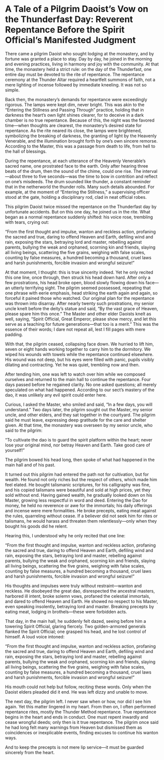 # A Tale of a Pilgrim Daoist’s Vow on the Thunderfast Day: Reverent Repentance Before the Spirit Official’s Manifested Judgment

There came a pilgrim Daoist who sought lodging at the monastery, and by fortune was granted a place to stay. Day by day, he joined in the morning and evening practices, living in harmony and joy with the community. At that time, the monastery held a strict rule: on the day of the Thunderfast, one entire day must be devoted to the rite of repentance. The repentance ceremony at the Thunder Altar required a heartfelt summons of faith, not a mere lighting of incense followed by immediate kneeling. It was not so simple.

Back then, the monastery’s demands for repentance were exceedingly rigorous. The lamps were kept dim, never bright. This was akin to the “Entering the Stillness and Passing Through” practice, holding that in darkness the heart’s own light shines clearer, for to deceive in a dark chamber is no true repentance. Because of this, the night was the favored time—when thoughts are clearest, the monastery’s desired state for repentance. As the rite neared its close, the lamps were brightened, symbolizing the breaking of darkness, the granting of light by the Heavenly Venerable, and the illumination brought forth by one’s own sincere remorse. According to the Master, this was a passage from death to life, from hell to the hall of blessings.

During the repentance, at each utterance of the Heavenly Venerable’s sacred name, one prostrated face to the earth. Only after hearing three beats of the drum, then the sound of the chime, could one rise. The interval—about three to five seconds—was the time to bow in contrition and reflect on one’s misdeeds. The drum sounded like thunder, a constant reminder that in the netherworld the thunder rolls. Many such details abounded. For example, at the moment of “Entering the Stillness,” a supervising officer stood at the gate, holding a disciplinary rod, clad in neat official robes.

This pilgrim Daoist twice missed the repentance on the Thunderfast day by unfortunate accidents. But on this one day, he joined us in the rite. What began as a normal repentance suddenly shifted: his voice rose, trembling with tears, crying out:

“From the first thought and impulse, wanton and reckless action, profaning the sacred and true, daring to offend Heaven and Earth, defiling wind and rain, exposing the stars, betraying lord and master, rebelling against parents, bullying the weak and orphaned, scorning kin and friends, slaying all living beings, scattering the five grains, weighing with false scales, counting by false measures, a hundred becoming a thousand, cruel laws and harsh punishments, forcible invasion and wrongful seizure!”

At that moment, I thought: this is true sincerity indeed. Yet he only recited this one line, once through, then struck his head down hard. After only a few prostrations, his head broke open, blood slowly flowing down his face—an utterly terrifying sight. The pilgrim seemed possessed, repeating that one phrase with eerie emphasis, head striking the earth again and again, so forceful it pained those who watched. Our original plan for the repentance was thrown into disarray. After nearly twenty such prostrations, my senior uncle knelt before the deity’s statue and said, “By the vast grace of Heaven, please spare him this once.” The Master and other elder Daoists knelt as well, saying, “Spirit Official, Great Emperor, please show mercy, and let this serve as a teaching for future generations—that too is a merit.” This was the essence of their words; I dare not repeat all, lest I fill pages with mere padding.

With that, the pilgrim ceased, collapsing face down. We hurried to lift him, seven or eight hands working together to carry him to the dormitory. We wiped his wounds with towels while the repentance continued elsewhere. His wound was not deep, but his eyes were filled with panic, pupils visibly dilating and contracting. Yet he was quiet, trembling now and then.

After tending him, one was left to watch over him while we composed ourselves and returned to the main hall to continue the repentance. Four days passed before he regained clarity. No one asked questions; all merely speculated on what had happened. According to our sect’s mastery of the dao, it was unlikely any evil spirit could enter here.

Curious, I asked the Master, who smiled and said, “In a few days, you will understand.” Two days later, the pilgrim sought out the Master, my senior uncle, and other elders, and they sat together in the courtyard. The pilgrim said he must leave, expressing deep gratitude for the care and shelter given. At that time, the monastery was overseen by my senior uncle, who said to the pilgrim:

“To cultivate the dao is to guard the spirit platform within the heart; never lose your original mind, nor betray Heaven and Earth. Take good care of yourself!”

The pilgrim bowed his head long, then spoke of what had happened in the main hall and of his past.

It turned out this pilgrim had entered the path not for cultivation, but for wealth. He found not only riches but the respect of others, which made him feel elated. He bought talismanic scriptures, for his calligraphy was fine, and his copied talismans were beautiful and sold at high prices, yet they sold without end. Having gained wealth, he gradually looked down on his Master, growing less respectful in word and deed. Entering the Dao for money, he held no reverence or awe for the immortals; his daily offerings and incense were mere formalities. He broke precepts, eating meat against the rules, quarreling without cease. If a believer did not seek him for rites or talismans, he would harass and threaten them relentlessly—only when they bought his goods did he relent.

Hearing this, I understood why he only recited that one line:

“From the first thought and impulse, wanton and reckless action, profaning the sacred and true, daring to offend Heaven and Earth, defiling wind and rain, exposing the stars, betraying lord and master, rebelling against parents, bullying the weak and orphaned, scorning kin and friends, slaying all living beings, scattering the five grains, weighing with false scales, counting by false measures, a hundred becoming a thousand, cruel laws and harsh punishments, forcible invasion and wrongful seizure!”

His thoughts and impulses were truly without restraint—wanton and reckless. He disobeyed the great dao, disrespected the ancestral masters, harbored ill intent, broke solemn vows, profaned the celestial immortals, and dared to offend Heaven and Earth. He showed no respect to his Master, even speaking insolently, betraying lord and master. Breaking precepts by eating meat, lodging in brothels—these were forbidden acts.

That day, in the main hall, he suddenly felt dazed, seeing before him a towering Spirit Official, glaring fiercely. Two golden-armored generals flanked the Spirit Official; one grasped his head, and he lost control of himself. A loud voice intoned:

“From the first thought and impulse, wanton and reckless action, profaning the sacred and true, daring to offend Heaven and Earth, defiling wind and rain, exposing the stars, betraying lord and master, rebelling against parents, bullying the weak and orphaned, scorning kin and friends, slaying all living beings, scattering the five grains, weighing with false scales, counting by false measures, a hundred becoming a thousand, cruel laws and harsh punishments, forcible invasion and wrongful seizure!”

His mouth could not help but follow, reciting these words. Only when the Daoist elders pleaded did it end. He was left dizzy and unable to move.

The next day, the pilgrim left. I never saw when or how, nor did I see him again. Yet this matter lingered in my heart. From then on, I often performed repentance rites, mostly the Thunder Method repentance. True repentance begins in the heart and ends in conduct. One must repent inwardly and cease wrongful deeds; only then is it true repentance. The pilgrim once said he had long felt many warnings from Heaven but dismissed them as coincidences or inexplicable events, finding excuses to continue his wanton ways.

And to keep the precepts is not mere lip service—it must be guarded sincerely from the heart.